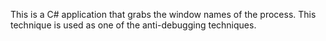 This is a C# application that grabs the window names of the process. This technique is used as one of the anti-debugging techniques.
